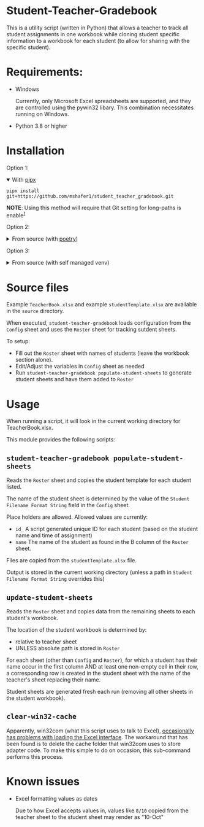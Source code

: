 # Student-Teacher-Gradebook

This is a utility script (written in Python) that allows a teacher to track all student assignments in one workbook while cloning student specific information to a workbook for each student (to allow for sharing with the specific student).

# Requirements:

* Windows
  
  Currently, only Microsoft Excel spreadsheets are supported, and they are controlled using the pywin32 libary. This combination necessitates running on Windows.

* Python 3.8 or higher

# Installation

Option 1:
<details open>
<summary>With <a href="">pipx</a></summary>

`pipx install git+https://github.com/mshafer1/student_teacher_gradebook.git`

**NOTE**: Using this method will require that Git setting for long-paths is enable<sup>[1]</sup>
</details>

Option 2:
<details>
<summary>From source (with <a href="https://python-poetry.org/">poetry</a>)</summary>

```
git clone https://github.com/mshafer1/student_teacher_gradebook.git

cd student_teacher_gradebook

poetry install
```

**NOTE**: Using this method will require that Git setting for long-paths is enable<sup>[1]</sup>
</details>

Option 3:
<details>
<summary>From source (with self managed venv)</summary>

```
git clone https://github.com/mshafer1/student_teacher_gradebook.git

cd student_teacher_gradebook

poetry install
```
**NOTE**: Using this method will require that Git setting for long-paths is enable<sup>[1]</sup>
</details>

# Source files

Example `TeacherBook.xlsx` and example `studentTemplate.xlsx` are available in the `source` directory.

When executed, `student-teacher-gradebook` loads configuration from the `Config` sheet and uses the `Roster` sheet for tracking sutdent sheets.

To setup:
* Fill out the `Roster` sheet with names of students (leave the workbook section alone).
* Edit/Adjust the variables in `Config` sheet as needed
* Run `student-teacher-gradebook populate-student-sheets` to generate student sheets and have them added to `Roster`


# Usage

When running a script, it will look in the current working directory for TeacherBook.xlsx.

This module provides the following scripts:

## `student-teacher-gradebook populate-student-sheets`

Reads the `Roster` sheet and copies the student template for each student listed.

The name of the student sheet is determined by the value of the `Student Filename Format String` field in the `Config` sheet.

Place holders are allowed. Allowed values are currently:
* `id_` A script generated unique ID for each student (based on the student name and time of assignment)
* `name` The name of the student as found in the B column of the `Roster` sheet.

Files are copied from the `studentTemplate.xlsx` file.

Output is stored in the current working directory (unless a path in `Student Filename Format String` overrides this)


## `update-student-sheets`

Reads the `Roster` sheet and copies data from the remaining sheets to each student's workbook.

The location of the student workbook is determined by:
  * relative to teacher sheet
  * UNLESS absolute path is stored in `Roster`

For each sheet (other than `Config` and `Roster`), for which a student has their name occur in the first column AND at least one non-empty cell in their row, a corresponding row is created in the student sheet with the name of the teacher's sheet replacing their name.

Student sheets are generated fresh each run (removing all other sheets in the student workbook).

## `clear-win32-cache`

Apparently, win32com (what this script uses to talk to Excel), [occasionally has problems with loading the Excel interface](https://stackoverflow.com/a/54422675/8100990). The workaround that has been found is to delete the cache folder that win32com uses to store adapter code. To make this simple to do on occasion, this sub-command performs this process.

# Known issues

* Excel formatting values as dates

  Due to how Excel accepts values in, values like `8/10` copied from the teacher sheet to the student sheet may render as "10-Oct"

[1]: https://stackoverflow.com/a/59052951/8100990 "Git for Windows enable long paths within Git."